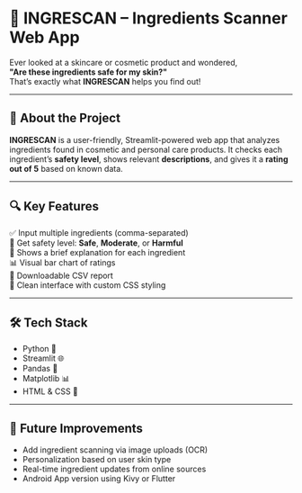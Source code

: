 # 🧴 INGRESCAN – Ingredients Scanner Web App

Ever looked at a skincare or cosmetic product and wondered,  
**"Are these ingredients safe for my skin?"**  
That’s exactly what **INGRESCAN** helps you find out!

---

## 🚀 About the Project

**INGRESCAN** is a user-friendly, Streamlit-powered web app that analyzes ingredients found in cosmetic and personal care products. It checks each ingredient’s **safety level**, shows relevant **descriptions**, and gives it a **rating out of 5** based on known data.

---

## 🔍 Key Features

✅ Input multiple ingredients (comma-separated)  
🧠 Get safety level: **Safe**, **Moderate**, or **Harmful**  
📄 Shows a brief explanation for each ingredient  
📊 Visual bar chart of ratings  
💾 Downloadable CSV report  
🎨 Clean interface with custom CSS styling  

---

## 🛠️ Tech Stack

- Python 🐍
- Streamlit 🌐
- Pandas 🧮
- Matplotlib 📊
- HTML & CSS 🎨

---
## 📝 Future Improvements
- Add ingredient scanning via image uploads (OCR)
- Personalization based on user skin type
- Real-time ingredient updates from online sources
- Android App version using Kivy or Flutter

